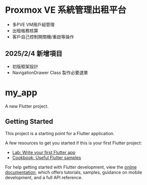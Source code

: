 # Proxmox VE 系統管理出租平台

- 多PVE VM用戶組管理
- 出租帳務核算
- 客戶自己控制開關機/重啟等操作

## 2025/2/4 新增項目
- 初版框架設計
- NavigationDrawer Class 製作必要選單 

# my_app

A new Flutter project.

## Getting Started

This project is a starting point for a Flutter application.

A few resources to get you started if this is your first Flutter project:

- [Lab: Write your first Flutter app](https://docs.flutter.dev/get-started/codelab)
- [Cookbook: Useful Flutter samples](https://docs.flutter.dev/cookbook)

For help getting started with Flutter development, view the
[online documentation](https://docs.flutter.dev/), which offers tutorials,
samples, guidance on mobile development, and a full API reference.
